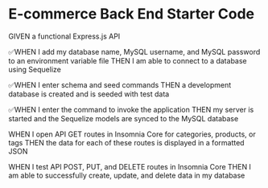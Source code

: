 # E-commerce Back End Starter Code

GIVEN a functional Express.js API

✅WHEN I add my database name, MySQL username, and MySQL password to an environment variable file
THEN I am able to connect to a database using Sequelize

✅WHEN I enter schema and seed commands
THEN a development database is created and is seeded with test data

✅WHEN I enter the command to invoke the application
THEN my server is started and the Sequelize models are synced to the MySQL database

WHEN I open API GET routes in Insomnia Core for categories, products, or tags
THEN the data for each of these routes is displayed in a formatted JSON

WHEN I test API POST, PUT, and DELETE routes in Insomnia Core
THEN I am able to successfully create, update, and delete data in my database
